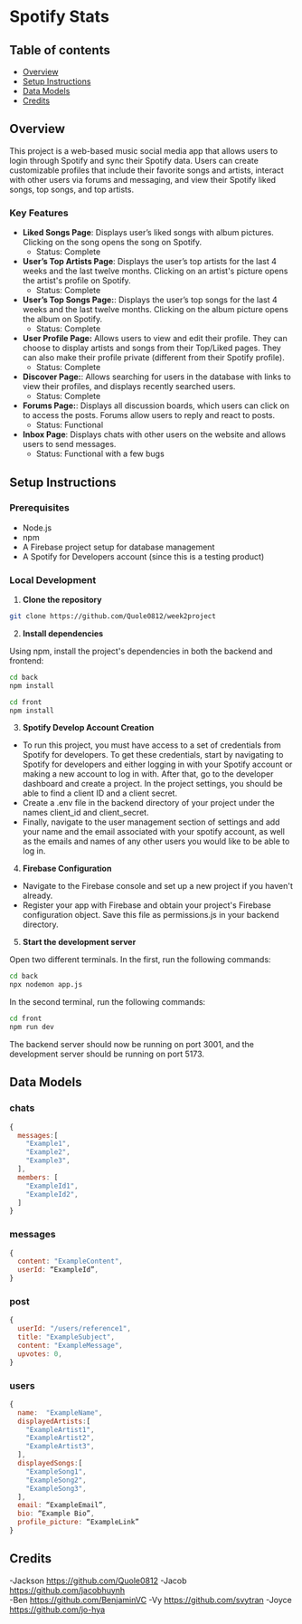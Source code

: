 # Spotify Stats

## Table of contents 
- [Overview](#overview)
- [Setup Instructions](#setup-instructions)
- [Data Models](#data-models)
- [Credits](#credits)


## Overview
This project is a web-based music social media app that allows users to login through Spotify and sync their Spotify data. Users can create customizable profiles that include their favorite songs and artists, interact with other users via forums and messaging, and view their Spotify liked songs, top songs, and top artists.

### Key Features

- **Liked Songs Page**: Displays user’s liked songs with album pictures. Clicking on the song opens the song on Spotify.
	- Status: Complete
- **User’s Top Artists Page**: Displays the user’s top artists for the last 4 weeks and the last twelve months. Clicking on an artist's picture opens the artist's profile on Spotify.
	- Status: Complete
- **User’s Top Songs Page:**: Displays the user’s top songs for the last 4 weeks and the last twelve months. Clicking on the album picture opens the album on Spotify. 
    - Status: Complete
- **User Profile Page:** Allows users to view and edit their profile. They can choose to display artists and songs from their Top/Liked pages. They can also make their profile private (different from their Spotify profile). 
    - Status: Complete
- **Discover Page:**: Allows searching for users in the database with links to view their profiles, and displays recently searched users.
    - Status: Complete
- **Forums Page:**: Displays all discussion boards, which users can click on to access the posts. Forums allow users to reply and react to posts.
    - Status: Functional
- **Inbox Page**: Displays chats with other users on the website and allows users to send messages.
	- Status: Functional with a few bugs 


## Setup Instructions
### Prerequisites
- Node.js
- npm
- A Firebase project setup for database management
- A Spotify for Developers account (since this is a testing product)

### Local Development

1. **Clone the repository**

```bash
git clone https://github.com/Quole0812/week2project
```
2. **Install dependencies**

Using npm, install the project's dependencies in both the backend and frontend:
```bash
cd back
npm install
```
```bash
cd front
npm install
```

3. **Spotify Develop Account Creation**

- To run this project, you must have access to a set of credentials from Spotify for developers. To get these credentials, start by navigating to Spotify for developers and either logging in with your Spotify account or making a new account to log in with. After that, go to the developer dashboard and create a project. In the project settings, you should be able to find a client ID and a client secret. 
- Create a .env file in the backend directory of your project under the names  client_id
and client_secret. 
- Finally, navigate to the user management section of settings and add your name and the email associated with your spotify account, as well as the emails and names of any other users you would like to be able to log in.  
4. **Firebase Configuration**
- Navigate to the Firebase console and set up a new project if you haven't already.
- Register your app with Firebase and obtain your project's Firebase configuration object. Save this file as permissions.js in your backend directory. 
5. **Start the development server**

Open two different terminals. In the first, run the following commands:
```bash
cd back
npx nodemon app.js
```

In the second terminal, run the following commands:
```bash
cd front
npm run dev
```
The backend server should now be running on port 3001, and the development server should be running on port 5173.


## Data Models
### chats
```javascript
{
  messages:[
    "Example1",
    "Example2",
    "Example3",
  ],
  members: [
    "ExampleId1",
    "ExampleId2",
  ]
}
```
### messages
```javascript
{
  content: "ExampleContent",
  userId: “ExampleId”,
}
```
### post
```javascript
{
  userId: "/users/reference1",
  title: "ExampleSubject",
  content: "ExampleMessage",
  upvotes: 0,
}
```

### users
```javascript
{
  name:  "ExampleName",
  displayedArtists:[
    "ExampleArtist1",
    "ExampleArtist2",
    "ExampleArtist3",
  ],
  displayedSongs:[
    "ExampleSong1",
    "ExampleSong2",
    "ExampleSong3",
  ],
  email: “ExampleEmail”,
  bio: “Example Bio”,
  profile_picture: “ExampleLink”
}
```


## Credits 
-Jackson  https://github.com/Quole0812 
-Jacob https://github.com/jacobhuynh  
-Ben https://github.com/BenjaminVC 
-Vy https://github.com/svytran 
-Joyce https://github.com/jo-hya 


